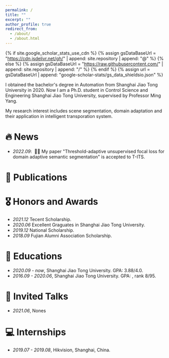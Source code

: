 ```yaml
---
permalink: /
title: ""
excerpt: ""
author_profile: true
redirect_from: 
  - /about/
  - /about.html
---
```

{% if site.google_scholar_stats_use_cdn %}
{% assign gsDataBaseUrl = "https://cdn.jsdelivr.net/gh/" | append: site.repository | append: "@" %}
{% else %}
{% assign gsDataBaseUrl = "https://raw.githubusercontent.com/" | append: site.repository | append: "/" %}
{% endif %}
{% assign url = gsDataBaseUrl | append: "google-scholar-stats/gs_data_shieldsio.json" %}

<span class='anchor' id='about-me'></span>

I obtained the bachelor's degree in Automation from Shanghai Jiao Tong University in 2020. Now I am a Ph.D. student in Control Science and Engineering Shanghai Jiao Tong University, supervised by Professor Ming Yang.

My research interest includes scene segmentation, domain adaptation and their application in intelligent transporation system.

# 🔥 News

- *2022.09*: &nbsp;🎉🎉 My paper "Threshold-adaptive unsupervised focal loss for domain adaptive semantic segmentation" is accepted to T-ITS.


# 📝 Publications


# 🎖 Honors and Awards

- *2021.12* Tecent Scholarship.
- *2020.06* Excellent Graguates in Shanghai Jiao Tong University.
- *2019.12* National Scholarship.
- *2018.09* Fujian Alumni Association Scholarship.

# 📖 Educations

- *2020.09 - now*, 	Shanghai Jiao Tong University. GPA: 3.88/4.0.
- *2016.09 - 2020.06*, 	Shanghai Jiao Tong University. GPA: , rank 8/95.

# 💬 Invited Talks

- *2021.06*, Nones

# 💻 Internships

- *2019.07 - 2019.08*, Hikvision, Shanghai, China.
